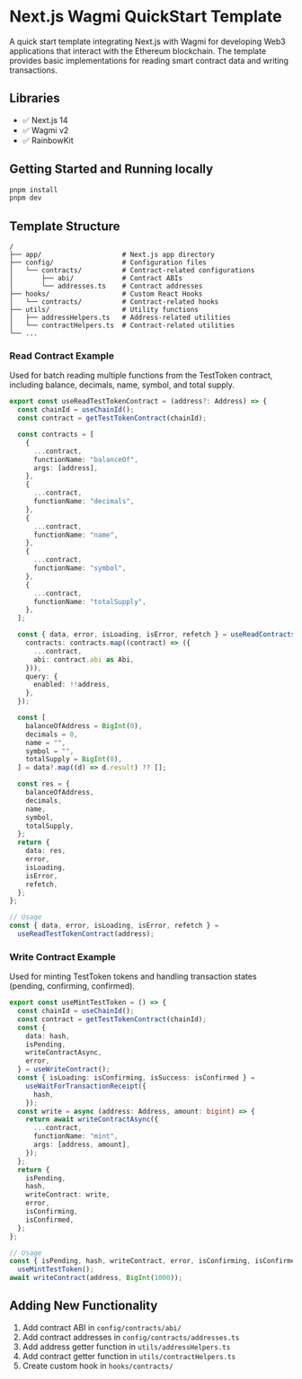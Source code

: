 # Next.js Wagmi QuickStart Template

A quick start template integrating Next.js with Wagmi for developing Web3 applications that interact with the Ethereum blockchain. The template provides basic implementations for reading smart contract data and writing transactions.

## Libraries

- ✅ Next.js 14
- ✅ Wagmi v2
- ✅ RainbowKit

## Getting Started and Running locally

```bash
pnpm install
pnpm dev
```

## Template Structure

```
/
├── app/                    # Next.js app directory
├── config/                 # Configuration files
│   └── contracts/          # Contract-related configurations
│       ├── abi/            # Contract ABIs
│       └── addresses.ts    # Contract addresses
├── hooks/                  # Custom React Hooks
│   └── contracts/          # Contract-related hooks
├── utils/                  # Utility functions
│   ├── addressHelpers.ts   # Address-related utilities
│   └── contractHelpers.ts  # Contract-related utilities
└── ...
```

### Read Contract Example

Used for batch reading multiple functions from the TestToken contract, including balance, decimals, name, symbol, and total supply.

```typescript
export const useReadTestTokenContract = (address?: Address) => {
  const chainId = useChainId();
  const contract = getTestTokenContract(chainId);

  const contracts = [
    {
      ...contract,
      functionName: "balanceOf",
      args: [address],
    },
    {
      ...contract,
      functionName: "decimals",
    },
    {
      ...contract,
      functionName: "name",
    },
    {
      ...contract,
      functionName: "symbol",
    },
    {
      ...contract,
      functionName: "totalSupply",
    },
  ];

  const { data, error, isLoading, isError, refetch } = useReadContracts({
    contracts: contracts.map((contract) => ({
      ...contract,
      abi: contract.abi as Abi,
    })),
    query: {
      enabled: !!address,
    },
  });

  const [
    balanceOfAddress = BigInt(0),
    decimals = 0,
    name = "",
    symbol = "",
    totalSupply = BigInt(0),
  ] = data?.map((d) => d.result) ?? [];

  const res = {
    balanceOfAddress,
    decimals,
    name,
    symbol,
    totalSupply,
  };
  return {
    data: res,
    error,
    isLoading,
    isError,
    refetch,
  };
};

// Usage
const { data, error, isLoading, isError, refetch } =
  useReadTestTokenContract(address);
```

### Write Contract Example

Used for minting TestToken tokens and handling transaction states (pending, confirming, confirmed).

```typescript
export const useMintTestToken = () => {
  const chainId = useChainId();
  const contract = getTestTokenContract(chainId);
  const {
    data: hash,
    isPending,
    writeContractAsync,
    error,
  } = useWriteContract();
  const { isLoading: isConfirming, isSuccess: isConfirmed } =
    useWaitForTransactionReceipt({
      hash,
    });
  const write = async (address: Address, amount: bigint) => {
    return await writeContractAsync({
      ...contract,
      functionName: "mint",
      args: [address, amount],
    });
  };
  return {
    isPending,
    hash,
    writeContract: write,
    error,
    isConfirming,
    isConfirmed,
  };
};

// Usage
const { isPending, hash, writeContract, error, isConfirming, isConfirmed } =
  useMintTestToken();
await writeContract(address, BigInt(1000));
```

## Adding New Functionality

1. Add contract ABI in `config/contracts/abi/`
2. Add contract addresses in `config/contracts/addresses.ts`
3. Add address getter function in `utils/addressHelpers.ts`
4. Add contract getter function in `utils/contractHelpers.ts`
5. Create custom hook in `hooks/contracts/`
